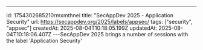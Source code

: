 ---
id: 1754302685210rmxmthnei
title: "SecAppDev 2025 - Application Security"
url: https://secappdev.org/2025/labels/appsec/
tags: ["security", "appsec"]
createdAt: 2025-08-04T10:18:05.199Z
updatedAt: 2025-08-04T10:18:06.407Z
---SecAppDev 2025 brings a number of sessions with the label 'Application Security'
